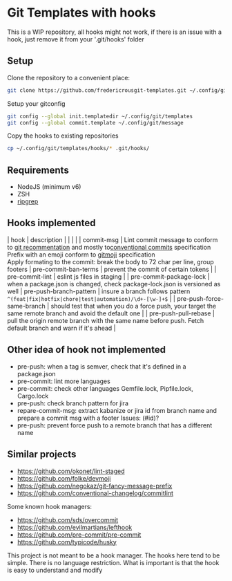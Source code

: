 # Git Templates with hooks

This is a WIP repository, all hooks might not work, if there is an issue with a hook, just remove it from your '.git/hooks' folder

## Setup

Clone the repository to a convenient place:

```sh
git clone https://github.com/fredericrousgit-templates.git ~/.config/git/templates
```

Setup your gitconfig

```sh
git config --global init.templatedir ~/.config/git/templates
git config --global commit.template ~/.config/git/message
```

Copy the hooks to existing repositories

```sh
cp ~/.config/git/templates/hooks/* .git/hooks/
```

## Requirements

- NodeJS (minimum v6)
- ZSH
- [ripgrep](https://github.com/BurntSushi/ripgrep/)
## Hooks implemented

| hook | description |
| | |
| commit-msg | Lint commit message to conform to [git recommentation](https://git-scm.com/docs/git-commit) and mostly to[conventional commits]( https://www.conventionalcommits.org/en/v1.0.0/) specification<br>Prefix with an emoji conform to [gitmoji](https://gitmoji.dev/) specification<br>Apply formating to the commit: break the body to 72 char per line, group footers 
| pre-commit-ban-terms | prevent the commit of certain tokens |
| pre-commit-lint | eslint js files in staging |
| pre-commit-package-lock | when a package.json is changed, check package-lock.json is versioned as well 
| pre-push-branch-pattern | insure a branch follows pattern `^(feat|fix|hotfix|chore|test|automation)/\d+-[\w-]+$` |
| pre-push-force-same-branch | should test that when you do a force push, your target the same remote branch and avoid the default one |
| pre-push-pull-rebase | pull the origin remote branch with the same name before push. Fetch default branch and warn if it's ahead |

## Other idea of hook not implemented

- pre-push: when a tag is semver, check that it's defined in a package.json
- pre-commit: lint more languages
- pre-commit: check other languages Gemfile.lock, Pipfile.lock, Cargo.lock
- pre-push: check branch pattern for jira
- repare-commit-msg: extract kabanize or jira id from branch name and prepare a commit msg with a footer Issues: (#id)? <id>
- pre-push: prevent force push to a remote branch that has a different name

## Similar projects

- https://github.com/okonet/lint-staged
- https://github.com/folke/devmoji
- https://github.com/negokaz/git-fancy-message-prefix
- https://github.com/conventional-changelog/commitlint

Some known hook managers:

- https://github.com/sds/overcommit
- https://github.com/evilmartians/lefthook
- https://github.com/pre-commit/pre-commit
- https://github.com/typicode/husky

This project is not meant to be a hook manager. The hooks here tend to be simple.
There is no language restriction. What is important is that the hook is easy to understand and modify
